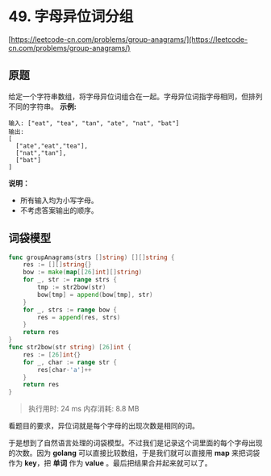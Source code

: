 # 49. 字母异位词分组
[https://leetcode-cn.com/problems/group-anagrams/](https://leetcode-cn.com/problems/group-anagrams/) 
## 原题
给定一个字符串数组，将字母异位词组合在一起。字母异位词指字母相同，但排列不同的字符串。
**示例:** 
```
输入: ["eat", "tea", "tan", "ate", "nat", "bat"]
输出:
[
  ["ate","eat","tea"],
  ["nat","tan"],
  ["bat"]
]
```
**说明：** 
- 所有输入均为小写字母。
- 不考虑答案输出的顺序。


## 词袋模型
```go
func groupAnagrams(strs []string) [][]string {
	res := [][]string{}
	bow := make(map[[26]int][]string)
	for _, str := range strs {
		tmp := str2bow(str)
		bow[tmp] = append(bow[tmp], str)
	}
	for _, strs := range bow {
		res = append(res, strs)
	}
	return res
}
func str2bow(str string) [26]int {
	res := [26]int{}
	for _, char := range str {
		res[char-'a']++
	}
	return res
}

```
>执行用时: 24 ms
内存消耗: 8.8 MB

看题目的要求，异位词就是每个字母的出现次数是相同的词。

于是想到了自然语言处理的词袋模型。不过我们是记录这个词里面的每个字母出现的次数。因为 **golang** 可以直接比较数组，于是我们就可以直接用 **map** 来把词袋作为 **key**，把 **单词** 作为 **value** 。最后把结果合并起来就可以了。